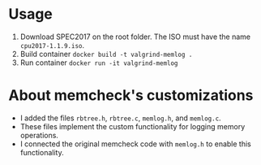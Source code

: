 # Usage
1. Download SPEC2017 on the root folder. The ISO must have the name `cpu2017-1.1.9.iso`.
2. Build container `docker build -t valgrind-memlog .`
3. Run container `docker run -it valgrind-memlog`
   
# About memcheck's customizations
- I added the files `rbtree.h`, `rbtree.c`, `memlog.h`, and `memlog.c`.
- These files implement the custom functionality for logging memory operations.
- I connected the original memcheck code with `memlog.h` to enable this functionality.
